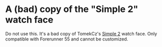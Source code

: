 # A (bad) copy of the "Simple 2" watch face

Do not use this. It's a bad copy of TomekCz's [Simple 2](https://apps.garmin.com/en-US/apps/9d62ccde-e6e8-44ba-bf4e-24cd7e38d3e6)
watch face. Only compatible with Forerunner 55 and cannot be customized.
